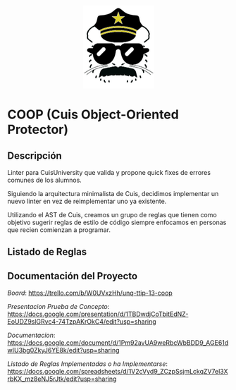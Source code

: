 <p align="center"><img src="Icon.jpeg" alt="COOP Icon" width="161" height="188"/></p>

# COOP (Cuis Object-Oriented Protector) 

## Descripción

Linter para CuisUniversity que valida y propone quick fixes de errores comunes de los alumnos.

Siguiendo la arquitectura minimalista de Cuis, decidimos implementar un nuevo linter en vez de reimplementar uno ya existente.

Utilizando el AST de Cuis, creamos un grupo de reglas que tienen como objetivo sugerir reglas de estilo de código siempre enfocamos en personas que recien comienzan a programar.

## Listado de Reglas

## Documentación del Proyecto

*Board*: https://trello.com/b/W0UVxzHh/unq-ttip-13-coop

*Presentacion Prueba de Concepto*: https://docs.google.com/presentation/d/1TBDwdjCoTbitEdNZ-EoUDZ9slGRvc4-74TzpAKrOkC4/edit?usp=sharing

*Documentacion*: https://docs.google.com/document/d/1Pm92avUA9weRbcWbBDD9_AGE61dwIU3bg0ZkyJ6YE8k/edit?usp=sharing

*Listado de Reglas Implementadas o ha Implementarse*: https://docs.google.com/spreadsheets/d/1V2cVyd9_ZCzpSsjmLckqZV7el3XrbKX_mz8eNJ5rJtk/edit?usp=sharing


